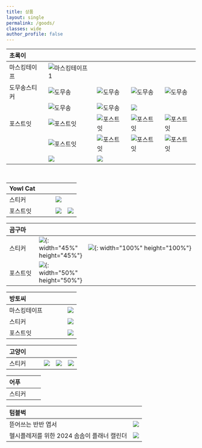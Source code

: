 ```yaml
---
title: 상품
layout: single
permalink: /goods/
classes: wide
author_profile: false
---
```


|**초록이**|||||
|:-|:-|:-|:-|:-|
|마스킹테이프|![마스킹테이프1](/assets/images/초록이/마스킹테이프/1.jpg "초록이 마스킹테이프1")||||
|도무송스티커|![도무송](/assets/images/초록이/도무송/1.jpg "초록이 도무송")|![도무송](/assets/images/초록이/도무송/2.jpg "초록이 도무송")|![도무송](/assets/images/초록이/도무송/3.jpg "초록이 도무송")|![도무송](/assets/images/초록이/도무송/4.jpg "초록이 도무송")|
||![도무송](/assets/images/초록이/도무송/5.jpg "초록이 도무송")|![도무송](/assets/images/초록이/도무송/6.jpg "초록이 도무송")|![](/assets/images/초록이/도무송/7.jpg)||
|포스트잇|![포스트잇](/assets/images/초록이/포스트잇/1.jpg "초록이 포스트잇")|![포스트잇](/assets/images/초록이/포스트잇/2.jpg "초록이 포스트잇")|![포스트잇](/assets/images/초록이/포스트잇/3.jpg "초록이 포스트잇")|![포스트잇](/assets/images/초록이/포스트잇/4.jpg "초록이 포스트잇")|
||![포스트잇](/assets/images/초록이/포스트잇/5.jpg "초록이 포스트잇")|![포스트잇](/assets/images/초록이/포스트잇/6.jpg "초록이 포스트잇")|![포스트잇](/assets/images/초록이/포스트잇/7.jpg "초록이 포스트잇")|![포스트잇](/assets/images/초록이/포스트잇/8.jpg "초록이 포스트잇")|
|　　　|![](/assets/images/초록이/포스트잇/9.jpg)|![](/assets/images/초록이/포스트잇/10.jpg)|||

<br/>

|**Yowl Cat**|||
|:-|:-|:-|
|스티커|![](/assets/images/yowl_cat/스티커/1.jpg)||
|포스트잇　　　|![](/assets/images/yowl_cat/포스트잇/1.jpg)|![](/assets/images/yowl_cat/포스트잇/2.jpg)|


|**곰구마**|||
|:-|:-|:-|
|스티커|![](/assets/images/곰구마/스티커/1.png){: width="45%" height="45%"}|![](/assets/images/곰구마/스티커/2.jpg){: width="100%" height="100%"}|
|포스트잇　　　|![](/assets/images/곰구마/포스트잇/1.jpg){: width="50%" height="50%"}|　　　　　　　　　　　　　　　　　　　　　　　　　　|

|**방토씨**||
|:-|:-|
|마스킹테이프|![](/assets/images/방토씨/마스킹테이프/1.jpg)|
|스티커|![](/assets/images/방토씨/스티커/1.jpg)|
|포스트잇　　　　　|![](/assets/images/방토씨/포스트잇/1.jpg)||

|**고양이**||||
|:-|:-|:-|:-|
|스티커　　|![](/assets/images/고양이/스티커/1.jpg)|![](/assets/images/고양이/스티커/2.jpg)|![](/assets/images/고양이/스티커/3.jpg)|

|**어푸**|
|:-|
|스티커　　|![](/assets/images/어푸/스티커/1.jpg)|

|**텀블벅**||
|:-|:-|
|뜯어쓰는 반반 엽서|![](/assets/images/텀블벅/엽서1.png)|
|헬시플레저를 위한 2024 솜솜이 플래너 캘린더|![](/assets/images/텀블벅/캘린더1.jpg)|